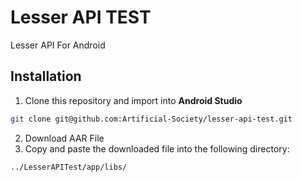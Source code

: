 # Lesser API TEST
Lesser API For Android <br />

## Installation
1. Clone this repository and import into **Android Studio**
```bash
git clone git@github.com:Artificial-Society/lesser-api-test.git
```

2. Download AAR File
3. Copy and paste the downloaded file into the following directory:
```bash
../LesserAPITest/app/libs/
```